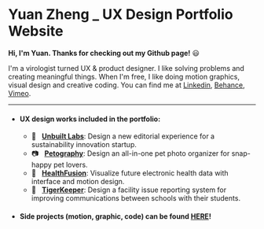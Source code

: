 # Yuan Zheng _ UX Design Portfolio Website


**Hi, I'm Yuan. Thanks for checking out my Github page!** :smiley:

I'm a virologist turned UX & product designer. I like solving problems and creating meaningful things. When I'm free, I like doing motion graphics, visual design and creative coding. You can find me at [Linkedin](https://www.linkedin.com/in/yuanzdesign/), [Behance](https://www.behance.net/yuanzdesign), [Vimeo](https://vimeo.com/yuanzdesign).

---
* #### UX design works included in the portfolio:
  * :seedling: &nbsp; **[Unbuilt Labs]( http://www.yzcanvas.com/UnbuiltLabs.html)**: Design a new editorial experience for a sustainability innovation startup.
  * :camera: &nbsp; **[Petography](http://www.yzcanvas.com/Petography.html)**: Design an all-in-one pet photo organizer for snap-happy pet lovers. 
  * :hospital: &nbsp; **[HealthFusion](http://www.yzcanvas.com/HealthFusion.html)**: Visualize future electronic health data with interface and motion design.
  * :hammer: &nbsp; **[TigerKeeper](http://www.yzcanvas.com/FMS.html)**: Design a facility issue reporting system for improving communications between schools with their students.

* #### Side projects (motion, graphic, code) can be found [HERE](http://www.yzcanvas.com/index.html#bsidePage)!


